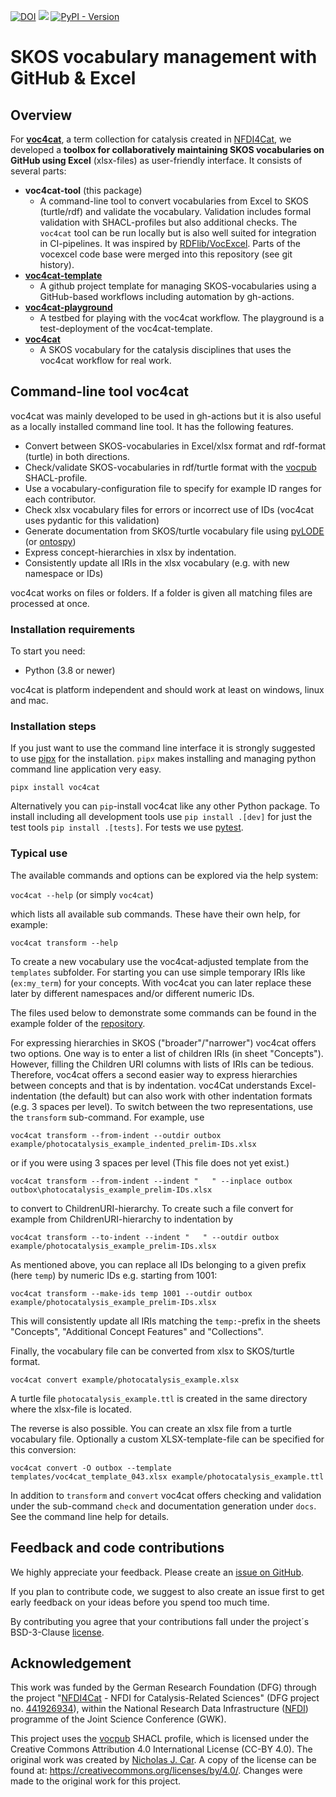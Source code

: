 [![DOI](https://zenodo.org/badge/598213054.svg)](https://zenodo.org/badge/latestdoi/598213054)
[![](https://github.com/nfdi4cat/voc4cat-tool/workflows/CI/badge.svg)](https://github.com/nfdi4cat/voc4cat-tool/actions)
[![PyPI - Version](https://img.shields.io/pypi/v/voc4cat)](https://pypi.org/project/voc4cat)

# SKOS vocabulary management with GitHub & Excel

## Overview

For **[voc4cat](https://github.com/nfdi4cat/voc4cat)**, a term collection for catalysis created in [NFDI4Cat](https://www.nfdi4cat.org), we developed a **toolbox for collaboratively maintaining SKOS vocabularies on GitHub using Excel** (xlsx-files) as user-friendly interface. It consists of several parts:

- **voc4cat-tool** (this package)
  - A command-line tool to convert vocabularies from Excel to SKOS (turtle/rdf) and validate the vocabulary. Validation includes formal validation with SHACL-profiles but also additional checks. The `voc4cat` tool can be run locally but is also well suited for integration in CI-pipelines. It was inspired by [RDFlib/VocExcel](https://github.com/nfdi4cat/VocExcel). Parts of the vocexcel code base were merged into this repository (see git history).
- **[voc4cat-template](https://github.com/nfdi4cat/voc4cat-template)**
  - A github project template for managing SKOS-vocabularies using a GitHub-based workflows including automation by gh-actions.
- **[voc4cat-playground](https://github.com/nfdi4cat/voc4cat-playground)**
  - A testbed for playing with the voc4cat workflow. The playground is a test-deployment of the voc4cat-template.
- **[voc4cat](https://github.com/nfdi4cat/voc4cat)**
  - A SKOS vocabulary for the catalysis disciplines that uses the voc4cat workflow for real work.

## Command-line tool voc4cat

voc4cat was mainly developed to be used in gh-actions but it is also useful as a locally installed command line tool. It has the following features.

- Convert between SKOS-vocabularies in Excel/xlsx format and rdf-format (turtle) in both directions.
- Check/validate SKOS-vocabularies in rdf/turtle format with the [vocpub](https://w3id.org/profile/vocpub) SHACL-profile.
- Use a vocabulary-configuration file to specify for example ID ranges for each contributor.
- Check xlsx vocabulary files for errors or incorrect use of IDs (voc4cat uses pydantic for this validation)
- Generate documentation from SKOS/turtle vocabulary file using [pyLODE](https://github.com/RDFLib/pyLODE) (or [ontospy](http://lambdamusic.github.io/Ontospy/))
- Express concept-hierarchies in xlsx by indentation.
- Consistently update all IRIs in the xlsx vocabulary (e.g. with new namespace or IDs)

voc4cat works on files or folders. If a folder is given all matching files are processed at once.

### Installation requirements

To start you need:

- Python (3.8 or newer)

voc4cat is platform independent and should work at least on windows, linux and mac.

### Installation steps

If you just want to use the command line interface it is strongly suggested to use [pipx](https://pypa.github.io/pipx/) for the installation. `pipx` makes installing and managing python command line application very easy.

`pipx install voc4cat`

Alternatively you can `pip`-install voc4cat like any other Python package.
To install including all development tools use `pip install .[dev]` for just the test tools `pip install .[tests]`. For tests we use [pytest](https://docs.pytest.org).

### Typical use

The available commands and options can be explored via the help system:

`voc4cat --help` (or simply `voc4cat`)

which lists all available sub commands. These have their own help, for example:

`voc4cat transform --help`

To create a new vocabulary use the voc4cat-adjusted template from the `templates` subfolder.
For starting you can use simple temporary IRIs like (`ex:my_term`) for your concepts.
With voc4cat you can later replace these later by different namespaces and/or different numeric IDs.

The files used below to demonstrate some commands can be found in the example folder of the [repository](https://github.com/nfdi4cat/voc4cat-tool/).

For expressing hierarchies in SKOS ("broader"/"narrower") voc4cat offers two options. One way is to enter a list of children IRIs  (in sheet "Concepts"). However, filling the Children URI columns with lists of IRIs can be tedious. Therefore, voc4cat offers a second easier way to express hierarchies between concepts and that is by indentation. voc4Cat understands Excel-indentation (the default) but can also work with other indentation formats (e.g. 3 spaces per level). To switch between the two representations, use the `transform` sub-command. For example, use

`voc4cat transform --from-indent --outdir outbox example/photocatalysis_example_indented_prelim-IDs.xlsx`

or if you were using 3 spaces per level (This file does not yet exist.)

`voc4cat transform --from-indent --indent "   " --inplace outbox outbox\photocatalysis_example_prelim-IDs.xlsx`

to convert to ChildrenURI-hierarchy. To create such a file convert for example from ChildrenURI-hierarchy to indentation by

`voc4cat transform --to-indent --indent "   " --outdir outbox example/photocatalysis_example_prelim-IDs.xlsx`

As mentioned above, you can replace all IDs belonging to a given prefix (here `temp`) by numeric IDs e.g. starting from 1001:

`voc4cat transform --make-ids temp 1001 --outdir outbox example/photocatalysis_example_prelim-IDs.xlsx`

This will consistently update all IRIs matching the `temp:`-prefix in the sheets "Concepts", "Additional Concept Features" and "Collections".

Finally, the vocabulary file can be converted from xlsx to SKOS/turtle format.

`voc4cat convert example/photocatalysis_example.xlsx`

A turtle file `photocatalysis_example.ttl` is created in the same directory where the xlsx-file is located.

The reverse is also possible. You can create an xlsx file from a turtle vocabulary file.
Optionally a custom XLSX-template-file can be specified for this conversion:

`voc4cat convert -O outbox --template templates/voc4cat_template_043.xlsx example/photocatalysis_example.ttl`

In addition to `transform` and `convert` voc4cat offers checking and validation under the sub-command `check` and documentation generation under `docs`.
See the command line help for details.

## Feedback and code contributions

We highly appreciate your feedback. Please create an [issue on GitHub](https://github.com/nfdi4cat/voc4cat-tool/issues).

If you plan to contribute code, we suggest to also create an issue first to get early feedback on your ideas before you spend too much time.

By contributing you agree that your contributions fall under the project´s BSD-3-Clause [license](LICENSE).

## Acknowledgement

This work was funded by the German Research Foundation (DFG) through the project "[NFDI4Cat](https://www.nfdi4cat.org) - NFDI for Catalysis-Related Sciences" (DFG project no. [441926934](https://gepris.dfg.de/gepris/projekt/441926934)), within the National Research Data Infrastructure ([NFDI](https://www.nfdi.de)) programme of the Joint Science Conference (GWK).

This project uses the [vocpub](https://w3id.org/profile/vocpub) SHACL profile, which is licensed under the Creative Commons Attribution 4.0 International License (CC-BY 4.0).
The original work was created by [Nicholas J. Car](https://github.com/nicholascar).
A copy of the license can be found at: https://creativecommons.org/licenses/by/4.0/.
Changes were made to the original work for this project.
